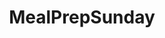 ---
title: MealPrepSunday
crosslinks:
- budgetcooking
- youtubefactsbot
- u_imguralbumbot
- EatCheapAndHealthy
- slowcooking
- youtubot
- 1200isplenty
- MassdropBot
- Bento
- MeatlessMealPrep
- hxcjosh23mealprep
- GifRecipes
- ketorecipes
- keto
- gainit
- 1500isplenty
- AskReddit
- instantpot
- Fitness
- WeWantPlates
---
